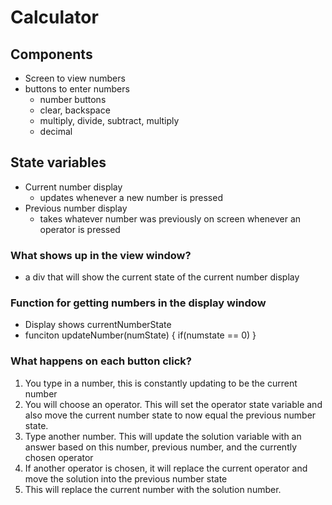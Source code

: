 # Calculator

## Components
- Screen to view numbers
- buttons to enter numbers
    - number buttons
    - clear, backspace
    - multiply, divide, subtract, multiply
    - decimal

## State variables
- Current number display
    - updates whenever a new number is pressed
- Previous number display
    - takes whatever number was previously on screen whenever an operator is pressed
    

### What shows up in the view window?
- a div that will show the current state of the current number display

### Function for getting numbers in the display window
- Display shows currentNumberState
- funciton updateNumber(numState) {
    if(numstate == 0)
}

### What happens on each button click?

1. You type in a number, this is constantly updating to be the current number
2. You will choose an operator. This will set the operator state variable and also move the current number state to now equal the previous number state.
3. Type another number. This will update the solution variable with an answer based on this number, previous number, and the currently chosen operator
4. If another operator is chosen, it will replace the current operator and move the solution into the previous number state
5. This will replace the current number with the solution number.